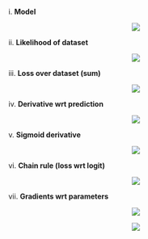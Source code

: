i. **Model**  
  <p align="center">
    <img src="https://latex.codecogs.com/svg.latex?p_i%20=%20\sigma(z_i),%20%5Cquad%20z_i%20=%20w%5ETx_i%20+%20b,%20%5Cquad%20%5Csigma(z)%20=%20%5Cfrac{1}{1+e%5E{-z}}" />
  </p>

  ii. **Likelihood of dataset**  
  <p align="center">
    <img src="https://latex.codecogs.com/svg.latex?%5Cmathcal{L}(w,b)%20=%20%5Cprod_%7Bi=1%7D%5EN%20p_i%5E%7By_i%7D%20%5Ccdot%20(1-p_i)%5E%7B(1-y_i)%7D" />
  </p>

  iii. **Loss over dataset (sum)**  
  <p align="center">
    <img src="https://latex.codecogs.com/svg.latex?L%20=%20-%20%5Csum_%7Bi=1%7D%5EN%20%5B%20y_i%20%5Clog(p_i)%20+%20(1-y_i)%20%5Clog(1-p_i)%20%5D" />
  </p>

  iv. **Derivative wrt prediction**  
  <p align="center">
    <img src="https://latex.codecogs.com/svg.latex?%5Cfrac%7B%5Cpartial%20L%7D%7B%5Cpartial%20p_i%7D%20=%20-%5Cfrac%7By_i%7D%7Bp_i%7D%20+%20%5Cfrac%7B1-y_i%7D%7B1-p_i%7D" />
  </p>

  v. **Sigmoid derivative**  
  <p align="center">
    <img src="https://latex.codecogs.com/svg.latex?%5Cfrac%7Bdp_i%7D%7Bdz_i%7D%20=%20p_i(1-p_i)" />
  </p>

  vi. **Chain rule (loss wrt logit)**  
  <p align="center">
    <img src="https://latex.codecogs.com/svg.latex?%5Cfrac%7B%5Cpartial%20L%7D%7B%5Cpartial%20z_i%7D%20=%20%5Cleft(-%5Cfrac%7By_i%7D%7Bp_i%7D%20+%20%5Cfrac%7B1-y_i%7D%7B1-p_i%7D%5Cright)%20%5Ccdot%20p_i(1-p_i)%20=%20p_i-y_i" />
  </p>

  vii. **Gradients wrt parameters**  
  <p align="center">
    <img src="https://latex.codecogs.com/svg.latex?%5Cfrac%7B%5Cpartial%20L%7D%7B%5Cpartial%20w%7D%20=%20%5Csum_%7Bi=1%7D%5EN%20(p_i-y_i)x_i" />
  </p>
  <p align="center">
    <img src="https://latex.codecogs.com/svg.latex?%5Cfrac%7B%5Cpartial%20L%7D%7B%5Cpartial%20b%7D%20=%20%5Csum_%7Bi=1%7D%5EN%20(p_i-y_i)" />
  </p>